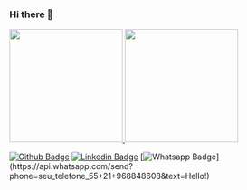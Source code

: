 ### Hi there 👋

<!--
**sbrj/sbrj** is a ✨ _special_ ✨ repository because its `README.md` (this file) appears on your GitHub profile.

Here are some ideas to get you started:

- 🔭 I’m currently working on BEMOBI
- 🌱 I’m currently learning ETL Process 
- 👯 I’m looking to collaborate on Open Projects
- 💬 Ask me about Python, SQL, Apache HOP, ETL
- 😄 Pronouns: Moreba; Martino; 
- ⚡ Fun fact: the fact that its fun.
-->

<div>
    <a href="https://github.com/sbrj">
        <img height="200em" src="https://github-readme-stats.vercel.app/api/top-langs/?username=sbrj&layout=compact&langs_count=16&theme=light"/>
        <img height="200em" src="https://github-readme-stats.vercel.app/api?username=sbrj&show_icons=true&theme=light&include_all_commits=true&count_private=true"/>
    </a>
</div>

[![Github Badge](https://img.shields.io/badge/-Github-000?style=flat-square&logo=Github&logoColor=white&link=link_do_seu_perfil_no_github)](https://github.com/sbrj)
[![Linkedin Badge](https://img.shields.io/badge/-LinkedIn-blue?style=flat-square&logo=Linkedin&logoColor=white&link=link_do_seu_perfil_no_linkedin)](https://www.linkedin.com/in/mauriciodemartino/)
[![Whatsapp Badge](https://img.shields.io/badge/-Whatsapp-4CA143?style=flat-square&labelColor=4CA143&logo=whatsapp&logoColor=white&link=https://api.whatsapp.com/send?phone=seu_telefone_55+DDD+número_de_telefone&text=Hello!)](https://api.whatsapp.com/send?phone=seu_telefone_55+21+968848608&text=Hello!)
